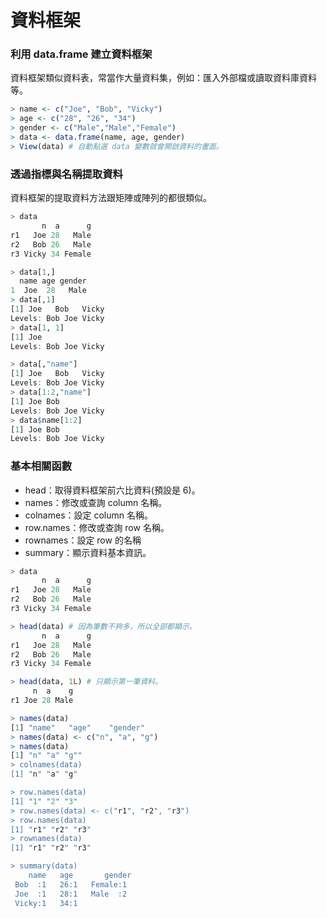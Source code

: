 # 資料框架

### 利用 data.frame 建立資料框架

資料框架類似資料表，常當作大量資料集，例如：匯入外部檔或讀取資料庫資料等。

```r
> name <- c("Joe", "Bob", "Vicky")
> age <- c("28", "26", "34")
> gender <- c("Male","Male","Female")
> data <- data.frame(name, age, gender)
> View(data) # 自動點選 data 變數就會開啟資料的畫面。
```

### 透過指標與名稱提取資料
資料框架的提取資料方法跟矩陣或陣列的都很類似。

```r
> data
       n  a      g
r1   Joe 28   Male
r2   Bob 26   Male
r3 Vicky 34 Female

> data[1,]
  name age gender
1  Joe  28   Male
> data[,1]
[1] Joe   Bob   Vicky
Levels: Bob Joe Vicky
> data[1, 1]
[1] Joe
Levels: Bob Joe Vicky

> data[,"name"]
[1] Joe   Bob   Vicky
Levels: Bob Joe Vicky
> data[1:2,"name"]
[1] Joe Bob
Levels: Bob Joe Vicky
> data$name[1:2]
[1] Joe Bob
Levels: Bob Joe Vicky
```

### 基本相關函數
+ head：取得資料框架前六比資料(預設是 6)。
+ names：修改或查詢 column 名稱。
+ colnames：設定 column 名稱。
+ row.names：修改或查詢 row 名稱。
+ rownames：設定 row 的名稱
+ summary：顯示資料基本資訊。

```r
> data
       n  a      g
r1   Joe 28   Male
r2   Bob 26   Male
r3 Vicky 34 Female

> head(data) # 因為筆數不夠多，所以全部都顯示。
       n  a      g
r1   Joe 28   Male
r2   Bob 26   Male
r3 Vicky 34 Female

> head(data, 1L) # 只顯示第一筆資料。
     n  a    g
r1 Joe 28 Male

> names(data)
[1] "name"   "age"    "gender"
> names(data) <- c("n", "a", "g")
> names(data)
[1] "n" "a" "g""
> colnames(data)
[1] "n" "a" "g"

> row.names(data)
[1] "1" "2" "3"
> row.names(data) <- c("r1", "r2", "r3")
> row.names(data)
[1] "r1" "r2" "r3"
> rownames(data)
[1] "r1" "r2" "r3"

> summary(data)
    name   age       gender
 Bob  :1   26:1   Female:1
 Joe  :1   28:1   Male  :2
 Vicky:1   34:1
```
